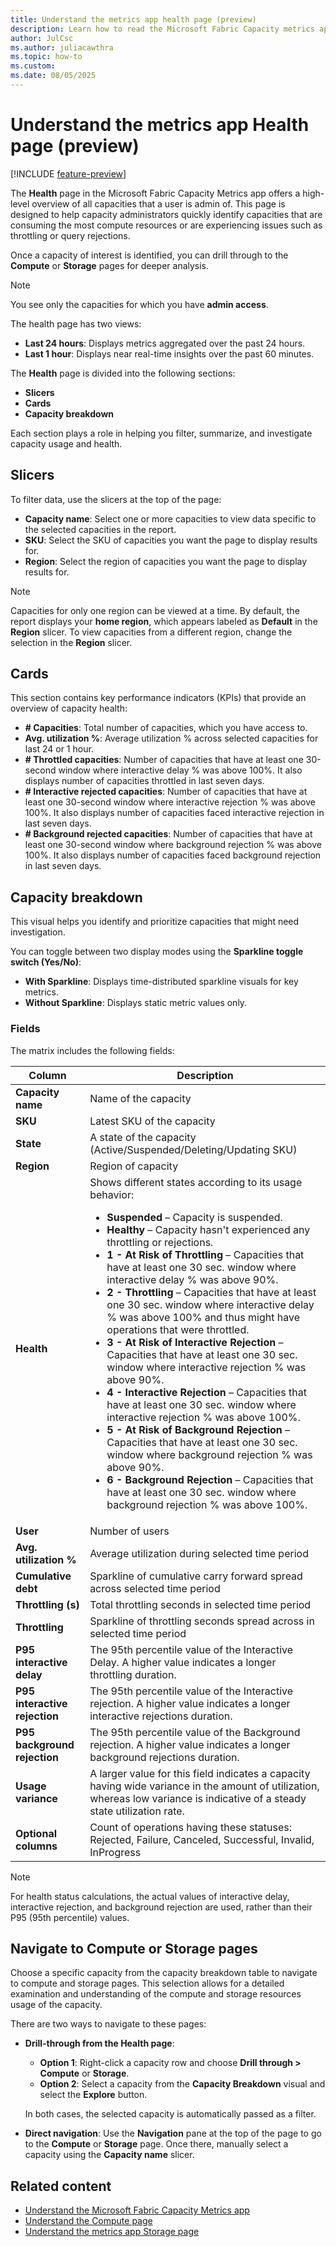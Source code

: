 ```yaml
---
title: Understand the metrics app health page (preview)
description: Learn how to read the Microsoft Fabric Capacity metrics app's health page.
author: JulCsc
ms.author: juliacawthra
ms.topic: how-to
ms.custom:
ms.date: 08/05/2025
---
```


# Understand the metrics app Health page (preview)

[!INCLUDE [feature-preview](../includes/feature-preview-note.md)]

The **Health** page in the Microsoft Fabric Capacity Metrics app offers a high-level overview of all capacities that a user is admin of. This page is designed to help capacity administrators quickly identify capacities that are consuming the most compute resources or are experiencing issues such as throttling or query rejections.

Once a capacity of interest is identified, you can drill through to the **Compute** or **Storage** pages for deeper analysis.

> [!NOTE]
> You see only the capacities for which you have **admin access**.

The health page has two views:

- **Last 24 hours**: Displays metrics aggregated over the past 24 hours.
- **Last 1 hour**: Displays near real-time insights over the past 60 minutes.

The **Health** page is divided into the following sections:

- **Slicers**
- **Cards**
- **Capacity breakdown**

Each section plays a role in helping you filter, summarize, and investigate capacity usage and health.

## Slicers

To filter data, use the slicers at the top of the page:

- **Capacity name**: Select one or more capacities to view data specific to the selected capacities in the report.
- **SKU**: Select the SKU of capacities you want the page to display results for.
- **Region**: Select the region of capacities you want the page to display results for.

> [!NOTE]
> Capacities for only one region can be viewed at a time. By default, the report displays your **home region**, which appears labeled as **Default** in the **Region** slicer.
> To view capacities from a different region, change the selection in the **Region** slicer.

## Cards

This section contains key performance indicators (KPIs) that provide an overview of capacity health:

- **\# Capacities**: Total number of capacities, which you have access to.
- **Avg. utilization %**: Average utilization % across selected capacities for last 24 or 1 hour.
- **\# Throttled capacities**: Number of capacities that have at least one 30-second window where interactive delay % was above 100%. It also displays number of capacities throttled in last seven days.
- **\# Interactive rejected capacities**: Number of capacities that have at least one 30-second window where interactive rejection % was above 100%. It also displays number of capacities faced interactive rejection in last seven days.
- **\# Background rejected capacities**: Number of capacities that have at least one 30-second window where background rejection % was above 100%. It also displays number of capacities faced background rejection in last seven days.

## Capacity breakdown

This visual helps you identify and prioritize capacities that might need investigation.

You can toggle between two display modes using the **Sparkline toggle switch (Yes/No)**:

- **With Sparkline**: Displays time-distributed sparkline visuals for key metrics.
- **Without Sparkline**: Displays static metric values only.

### Fields

The matrix includes the following fields:

| Column                        | Description|
| ----------------------------- | ------------------------------------------------------------------------------------------------------------------------------------------------------------------------------------------------------------------------------------------------------------------------------------------------------------------------------------------------------------------------------------------------------------------------------------------------------------------------------------------------------------------------------------------------------------------------------- |
| **Capacity name**             | Name of the capacity|
| **SKU**                       | Latest SKU of the capacity|
| **State**                     | A state of the capacity (Active/Suspended/Deleting/Updating SKU)|
| **Region**                    | Region of capacity|
| **Health** | Shows different states according to its usage behavior:<br><ul><li><strong>Suspended</strong> – Capacity is suspended.</li><li><strong>Healthy</strong> – Capacity hasn't experienced any throttling or rejections.</li><li><strong>1 - At Risk of Throttling</strong> – Capacities that have at least one 30 sec. window where interactive delay % was above 90%.</li><li><strong>2 - Throttling</strong> – Capacities that have at least one 30 sec. window where interactive delay % was above 100% and thus might have operations that were throttled.</li><li><strong>3 - At Risk of Interactive Rejection</strong> – Capacities that have at least one 30 sec. window where interactive rejection % was above 90%.</li><li><strong>4 - Interactive Rejection</strong> – Capacities that have at least one 30 sec. window where interactive rejection % was above 100%.</li><li><strong>5 - At Risk of Background Rejection</strong> – Capacities that have at least one 30 sec. window where background rejection % was above 90%.</li><li><strong>6 - Background Rejection</strong> – Capacities that have at least one 30 sec. window where background rejection % was above 100%.</li></ul> |
| **User**| Number of users|
| **Avg. utilization %**| Average utilization during selected time period|
| **Cumulative debt**| Sparkline of cumulative carry forward spread across selected time period|
| **Throttling (s)**| Total throttling seconds in selected time period|
| **Throttling**| Sparkline of throttling seconds spread across in selected time period|
| **P95 interactive delay**     | The 95th percentile value of the Interactive Delay. A higher value indicates a longer throttling duration.|
| **P95 interactive rejection** | The 95th percentile value of the Interactive rejection. A higher value indicates a longer interactive rejections duration.|
| **P95 background rejection**  | The 95th percentile value of the Background rejection. A higher value indicates a longer background rejections duration.|
| **Usage variance**            | A larger value for this field indicates a capacity having wide variance in the amount of utilization, whereas low variance is indicative of a steady state utilization rate.|
| **Optional columns**          | Count of operations having these statuses: Rejected, Failure, Canceled, Successful, Invalid, InProgress|

> [!NOTE]
> For health status calculations, the actual values of interactive delay, interactive rejection, and background rejection are used, rather than their P95 (95th percentile) values.

## Navigate to Compute or Storage pages

Choose a specific capacity from the capacity breakdown table to navigate to compute and storage pages. This selection allows for a detailed examination and understanding of the compute and storage resources usage of the capacity. 

There are two ways to navigate to these pages:

- **Drill-through from the Health page**:
  - **Option 1**: Right-click a capacity row and choose **Drill through > Compute** or **Storage**.
  - **Option 2**: Select a capacity from the **Capacity Breakdown** visual and select the **Explore** button.
  
  In both cases, the selected capacity is automatically passed as a filter.

- **Direct navigation**: Use the **Navigation** pane at the top of the page to go to the **Compute** or **Storage** page. Once there, manually select a capacity using the **Capacity name** slicer.

## Related content

- [Understand the Microsoft Fabric Capacity Metrics app](metrics-app.md)
- [Understand the Compute page](metrics-app-compute-page.md)
- [Understand the metrics app Storage page](metrics-app-storage-page.md)
